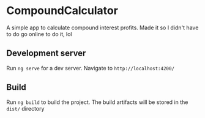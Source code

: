 # CompoundCalculator

A simple app to calculate compound interest profits. Made it so I didn't have to do go online to do it, lol

## Development server

Run `ng serve` for a dev server. Navigate to `http://localhost:4200/`

## Build

Run `ng build` to build the project. The build artifacts will be stored in the `dist/` directory
